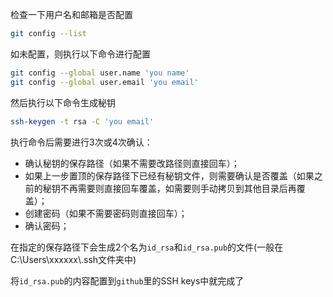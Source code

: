 检查一下用户名和邮箱是否配置

```bash
git config --list
```

如未配置，则执行以下命令进行配置

```bash
git config --global user.name 'you name'
git config --global user.email 'you email'
```

然后执行以下命令生成秘钥

```bash
ssh-keygen -t rsa -C 'you email'
```

执行命令后需要进行3次或4次确认：

- 确认秘钥的保存路径（如果不需要改路径则直接回车）；
- 如果上一步置顶的保存路径下已经有秘钥文件，则需要确认是否覆盖（如果之前的秘钥不再需要则直接回车覆盖，如需要则手动拷贝到其他目录后再覆盖）；
- 创建密码（如果不需要密码则直接回车）；
- 确认密码；

在指定的保存路径下会生成2个名为`id_rsa`和`id_rsa.pub`的文件(一般在 C:\Users\xxxxxx\\.ssh文件夹中)

将`id_rsa.pub`的内容配置到`github`里的SSH keys中就完成了


